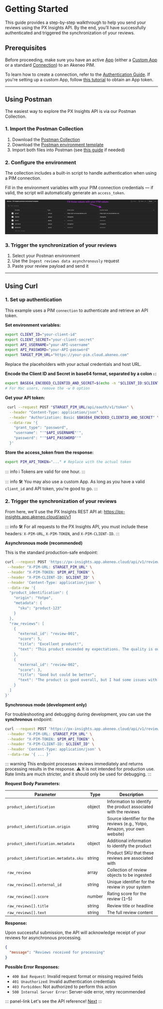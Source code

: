 # Getting Started

This guide provides a step-by-step walkthrough to help you send your reviews using the PX Insights API.
By the end, you’ll have successfully authenticated and triggered the synchronization of your reviews.

## Prerequisites

Before proceeding, make sure you have an active <a href="https://api.akeneo.com/apps/overview.html#whats-an-akeneo-app" target="_blank">App</a> (either a <a href="https://api.akeneo.com/apps/create-custom-app.html" target="_blank">Custom App</a> or a standard <a href="https://api.akeneo.com/getting-started/connect-the-pim-4x/step-1.html#you-said-connection" target="_blank">Connection</a>) to an Akeneo PIM.

To learn how to create a connection, refer to the <a href="https://api.akeneo.com/documentation/authentication.html#client-idsecret-generation" target="_blank">Authentication Guide</a>.
If you're setting up a custom App, follow <a href="https://api.akeneo.com/tutorials/how-to-get-your-app-token.html" target="_blank">this tutorial</a> to obtain an App token.

---

## Using Postman

The easiest way to explore the PX Insights API is via our Postman Collection.

### 1. Import the Postman Collection

1. Download the <a href="https://storage.googleapis.com/akecld-prd-cipr-prd-api-assets/generated_postman_collection.json" target="_blank">Postman Collection</a>
2. Download the <a href="https://storage.googleapis.com/akecld-prd-cipr-prd-api-assets/postman_environment_template.json" target="_blank">Postman environment template</a>
3. Import both files into Postman (see <a href="https://learning.postman.com/docs/getting-started/importing-and-exporting/importing-data/" target="_blank">this guide</a> if needed)

### 2. Configure the environment

The collection includes a built-in script to handle authentication when using a PIM connection.

Fill in the environment variables with your PIM connection credentials — if valid, the script will automatically generate an `access_token`.

![postman-collection.png](../img/px-insights/postman-collection.png)

### 3. Trigger the synchronization of your reviews

1. Select your Postman environment
2. Use the `Ingest reviews data asynchronously` request
3. Paste your review payload and send it

---

## Using Curl

### 1. Set up authentication

This example uses a PIM `connection` to authenticate and retrieve an API token.


**Set environment variables:**
```bash
export CLIENT_ID="your-client-id"
export CLIENT_SECRET="your-client-secret"
export API_USERNAME="your-API-username"
export API_PASSWORD="your-API-password"
export TARGET_PIM_URL="https://your-pim.cloud.akeneo.com"
```

Replace the placeholders with your actual credentials and host URL.

**Encode the Client ID and Secret in base64 format, separated by a colon `:`:**
```bash [snippet:Shell]
export BASE64_ENCODED_CLIENTID_AND_SECRET=$(echo -n "$CLIENT_ID:$CLIENT_SECRET" | base64 -w 0)
# For Mac users, remove the -w 0 option
```

**Get your API token:**
```bash [snippet:Shell]
 curl --request POST "$TARGET_PIM_URL/api/oauth/v1/token" \
  --header "Content-Type: application/json" \
  --header "Authorization: Basic $BASE64_ENCODED_CLIENTID_AND_SECRET" \
  --data-raw '{
    "grant_type": "password",
    "username": "'"$API_USERNAME"'",
    "password": "'"$API_PASSWORD"'"
  }'
```

**Store the access_token from the response:**
```bash [snippet:Shell]
export PIM_API_TOKEN="..." # Replace with the actual token
```

::: info
ℹ️ Tokens are valid for one hour.
:::

::: info
🛠 You may also use a custom App. As long as you have a valid `client_id` and API token, you're good to go.
:::

### 2. Trigger the synchronization of your reviews

From here, we'll use the PX Insights REST API at: https://px-insights.app.akeneo.cloud/api/v1

::: info
🛠 For all requests to the PX Insights API, you must include these headers: `X-PIM-URL`, `X-PIM-TOKEN`, and `X-PIM-CLIENT-ID`.
:::

**Asynchronous mode (recommended)**

This is the standard production-safe endpoint:
```bash [snippet:Shell]
curl --request POST 'https://px-insights.app.akeneo.cloud/api/v1/reviews/ingest/async' \
 --header "X-PIM-URL: $TARGET_PIM_URL" \
 --header "X-PIM-TOKEN: $PIM_API_TOKEN" \
 --header "X-PIM-CLIENT-ID: $CLIENT_ID" \
 --header 'Content-Type: application/json' \
 --data-raw '{
  "product_identification": {
    "origin": "Yotpo",
    "metadata": {
      "sku": "product-123"
    }
  },
  "raw_reviews": [
    {
      "external_id": "review-001",
      "score": 5,
      "title": "Excellent product!",
      "text": "This product exceeded my expectations. The quality is outstanding and it works perfectly."
    },
    {
      "external_id": "review-002",
      "score": 3,
      "title": "Good but could be better",
      "text": "The product is good overall, but I had some issues with the packaging."
    }
  ]
}'
```

**Synchronous mode (development only)**

For troubleshooting and debugging during development, you can use the **synchronous** endpoint:
```bash [snippet:Shell]
curl --request POST 'https://px-insights.app.akeneo.cloud/api/v1/reviews/ingest/' \
 --header "X-PIM-URL: $TARGET_PIM_URL" \
 --header "X-PIM-TOKEN: $PIM_API_TOKEN" \
 --header "X-PIM-CLIENT-ID: $CLIENT_ID" \
 --header 'Content-Type: application/json' \
 --data-raw '{ ... }'
```

::: warning
This endpoint processes reviews immediately and returns processing results in the response.
⚠️ It is not intended for production use. Rate limits are much stricter, and it should only be used for debugging.
:::

**Request Body Parameters:**

| Parameter                             | Type   | Description                                                               |
|--------------------------------------|--------|----------------------------------------------------------------------------|
| `product_identification`             | object | Information to identify the product associated with the reviews            |
| `product_identification.origin`      | string | Source identifier for the reviews (e.g., Yotpo, Amazon, your own website)  |
| `product_identification.metadata`    | object | Additional information to identify the product                             |
| `product_identification.metadata.sku`| string | Product SKU that these reviews are associated with                         |
| `raw_reviews`                        | array  | Collection of review objects to be ingested                                |
| `raw_reviews[].external_id`          | string | Unique identifier for the review in your system                            |
| `raw_reviews[].score`                | number | Rating score for the review (1–5)                                          |
| `raw_reviews[].title`                | string | Review title or headline                                                   |
| `raw_reviews[].text`                 | string | The full review content                                                    |

**Response:**

Upon successful submission, the API will acknowledge receipt of your reviews for asynchronous processing.

```json [snippet:Response]
{
  "message": "Reviews received for processing"
}
```

**Possible Error Responses:**

- `400 Bad Request`: Invalid request format or missing required fields
- `401 Unauthorized`: Invalid authentication credentials
- `403 Forbidden`: Not authorized to perform this action
- `500 Internal Server Error`: Server-side error, retry recommended

::: panel-link Let's see the API reference! [Next](/px-insights/api-reference.html)
:::
